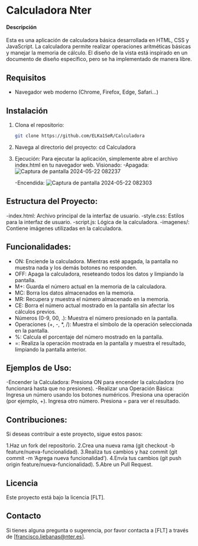 ﻿# Calculadora Nter

#### Descripción
Esta es una aplicación de calculadora básica desarrollada en HTML, CSS y JavaScript. La calculadora permite realizar operaciones aritméticas básicas y manejar la memoria de cálculo. El diseño de la vista está inspirado en un documento de diseño específico, pero se ha implementado de manera libre.

## Requisitos
- Navegador web moderno (Chrome, Firefox, Edge, Safari...)

## Instalación
1. Clona el repositorio:
   ```bash
   git clone https://github.com/ELKa1SeR/Calculadora

2. Navega al directorio del proyecto:
    cd Calculadora

3. Ejecución: 
Para ejecutar la aplicación, simplemente abre el archivo index.html en tu navegador web.
    Visionado:
   -Apagada:
![Captura de pantalla 2024-05-22 082237](https://github.com/ELKa1SeR/Calculadora/assets/127674382/f6819be4-3171-42df-8af1-969b10d9e367)

   -Encendida:
![Captura de pantalla 2024-05-22 082303](https://github.com/ELKa1SeR/Calculadora/assets/127674382/a5510da2-d4fd-43b3-9645-6de12256ade9)


## Estructura del Proyecto:
-index.html: Archivo principal de la interfaz de usuario.
-style.css: Estilos para la interfaz de usuario.
-script.js: Lógica de la calculadora.
-imagenes/: Contiene imágenes utilizadas en la calculadora.

## Funcionalidades:
- ON: Enciende la calculadora. Mientras esté apagada, la pantalla no muestra nada y los demás botones no responden.
- OFF: Apaga la calculadora, reseteando todos los datos y limpiando la pantalla.
- M+: Guarda el número actual en la memoria de la calculadora.
- MC: Borra los datos almacenados en la memoria.
- MR: Recupera y muestra el número almacenado en la memoria.
- CE: Borra el número actual mostrado en la pantalla sin afectar los cálculos previos.
- Números (0-9, 00, .): Muestra el número presionado en la pantalla.
- Operaciones (+, -, *, /): Muestra el símbolo de la operación seleccionada en la pantalla.
- %: Calcula el porcentaje del número mostrado en la pantalla.
- =: Realiza la operación mostrada en la pantalla y muestra el resultado, limpiando la pantalla anterior.

## Ejemplos de Uso:
-Encender la Calculadora:
    Presiona ON para encender la calculadora (no funcionará hasta que no presiones).
-Realizar una Operación Básica:
    Ingresa un número usando los botones numéricos.
    Presiona una operación (por ejemplo, +).
    Ingresa otro número.
    Presiona = para ver el resultado.

## Contribuciones:
Si deseas contribuir a este proyecto, sigue estos pasos:

1.Haz un fork del repositorio.
2.Crea una nueva rama (git checkout -b feature/nueva-funcionalidad).
3.Realiza tus cambios y haz commit (git commit -m ‘Agrega nueva funcionalidad’).
4.Envía tus cambios (git push origin feature/nueva-funcionalidad).
5.Abre un Pull Request.

## Licencia
Este proyecto está bajo la licencia [FLT].

## Contacto
Si tienes alguna pregunta o sugerencia, por favor contacta a [FLT] a través de [francisco.liebanas@nter.es].
